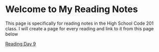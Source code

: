 # Welcome to My Reading Notes

This page is specifically for reading notes in the High School Code 201 class. I will create a page for every reading and link to it from this page below

[Reading Day 9](reading_day_9.md)


